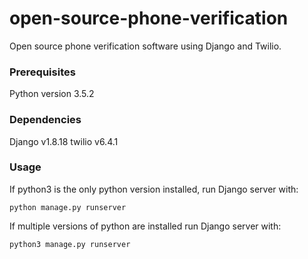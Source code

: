 # open-source-phone-verification
Open source phone verification software using Django and Twilio.

### Prerequisites
Python version 3.5.2

### Dependencies
Django v1.8.18
twilio v6.4.1

### Usage
If python3 is the only python version installed, run Django server with:
```
python manage.py runserver
```

If multiple versions of python are installed run Django server with:

```
python3 manage.py runserver
```
